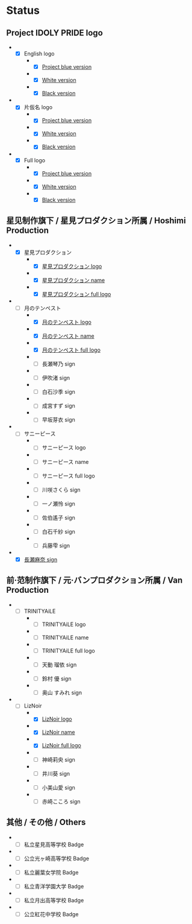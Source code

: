 # Status

## Project IDOLY PRIDE logo

+ - [x] English logo
    + - [x] [Project blue version](./Logo/idoly-pride-logo-blue.svg)
    + - [x] [White version](./Logo/idoly-pride-logo-white.svg)
    + - [x] [Black version](./Logo/idoly-pride-logo-black.svg)

+ - [x] 片仮名 logo
    + - [x] [Project blue version](./Logo/idoly-pride-logo-kana-blue.svg)
    + - [x] [White version](./Logo/idoly-pride-logo-kana-white.svg)
    + - [x] [Black version](./Logo/idoly-pride-logo-kana-black.svg)

+ - [x] Full logo
    + - [x] [Project blue version](./Logo/idoly-pride-logo-full-blue.svg)
    + - [x] [White version](./Logo/idoly-pride-logo-full-white.svg)
    + - [x] [Black version](./Logo/idoly-pride-logo-full-black.svg)

## 星见制作旗下 / 星見プロダクション所属 / Hoshimi Production

+ - [x] 星見プロダクション
    + - [x] [星見プロダクション logo](./Logo/hoshimi-production-logo.svg)
    + - [x] [星見プロダクション name](./Name/hoshimi-production-name.svg)
    + - [x] [星見プロダクション full logo](./Logo/hoshimi-production-logo-full.svg)
+ - [ ] 月のテンペスト
    + - [x] [月のテンペスト logo](./Logo/tsuki-no-tempest-logo.svg)
    + - [x] [月のテンペスト name](./Name/tsuki-no-tempest-name.svg)
    + - [x] [月のテンペスト full logo](./Logo/tsuki-no-tempest-logo-full.svg)
    + - [ ] 長瀬琴乃 sign
    + - [ ] 伊吹渚 sign
    + - [ ] 白石沙季 sign
    + - [ ] 成宮すず sign
    + - [ ] 早坂芽衣 sign
+ - [ ] サニーピース
    + - [ ] サニーピース logo
    + - [ ] サニーピース name
    + - [ ] サニーピース full logo
    + - [ ] 川咲さくら sign
    + - [ ] 一ノ瀬怜 sign
    + - [ ] 佐伯遙子 sign
    + - [ ] 白石千紗 sign
    + - [ ] 兵藤雫 sign
+ - [x] [長瀬麻奈 sign](./Sign/nagase-mana-sign.svg)

## 前·范制作旗下 / 元·バンプロダクション所属 / Van Production

+ - [ ] TRINITYAiLE
    + - [ ] TRINITYAiLE logo
    + - [ ] TRINITYAiLE name
    + - [ ] TRINITYAiLE full logo
    + - [ ] 天動 瑠依 sign
    + - [ ] 鈴村 優 sign
    + - [ ] 奥山 すみれ sign
+ - [ ] LizNoir
    + - [x] [LizNoir logo](./Logo/liznoir-logo.svg)
    + - [x] [LizNoir name](./Name/liznoir-name.svg)
    + - [x] [LizNoir full logo](./Logo/liznoir-logo-full.svg)
    + - [ ] 神崎莉央 sign
    + - [ ] 井川葵 sign
    + - [ ] 小美山愛 sign
    + - [ ] 赤崎こころ sign

## 其他 / その他 / Others

+ - [ ] 私立星見高等学校 Badge
+ - [ ] 公立光ヶ崎高等学校 Badge
+ - [ ] 私立麗葉女学院 Badge
+ - [ ] 私立青洋学園大学 Badge
+ - [ ] 私立月出高等学校 Badge
+ - [ ] 公立紅花中学校 Badge